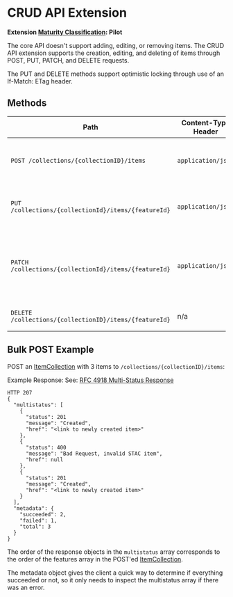 # CRUD API Extension

**Extension [Maturity Classification](../../../extensions/README.md#extension-maturity): Pilot**

The core API doesn't support adding, editing, or removing items. The CRUD API extension supports the creation, editing, and deleting of items through POST, PUT, PATCH, and DELETE requests.

The PUT and DELETE methods support optimistic locking through use of an If-Match: ETag header.

## Methods

| Path                                                  | Content-Type Header | Description |
| ----------------------------------------------------- | ------------------- | ----------- |
| `POST /collections/{collectionID}/items`              | `application/json`  | Adds a new [Item](../item-spec/item-spec.md), or [ItemCollection](../item-spec/itemcollection-spec.md) to a collection. |
| `PUT /collections/{collectionId}/items/{featureId}`   | `application/json`  | Updates an existing item by ID using a complete item description. |
| `PATCH /collections/{collectionId}/items/{featureId}` | `application/json`  | Updates an existing item by ID using a partial item description, compliant with [RFC 7386](https://tools.ietf.org/html/rfc7386). |
| `DELETE /collections/{collectionID}/items/{featureId}`| n/a                 | Deletes an existing item by ID. |

## Bulk POST Example

POST an [ItemCollection](../item-spec/itemcollection-spec.md) with 3 items to `/collections/{collectionID}/items`:

Example Response:
See: [RFC 4918 Multi-Status Response](https://tools.ietf.org/html/rfc4918#section-13)
```
HTTP 207
{
  "multistatus": [
    {
      "status": 201
      "message": "Created",
      "href": "<link to newly created item>"
    },
    {
      "status": 400
      "message": "Bad Request, invalid STAC item",
      "href": null
    },
    {
      "status": 201
      "message": "Created",
      "href": "<link to newly created item>"
    }
  ],
  "metadata": {
    "succeeded": 2,
    "failed": 1,
    "total": 3
  }
}
```

The order of the response objects in the `multistatus` array corresponds to the order of the features array in the POST'ed [ItemCollection](../item-spec/itemcollection-spec.md).

The metadata object gives the client a quick way to determine if everything succeeded or not, so it only needs to inspect the multistatus array if there was an error.
